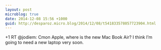 ```yaml
---
layout: post
microblog: true
date: 2014-12-08 15:56 +1000
guid: http://desparoz.micro.blog/2014/12/08/t541833578057723904.html
---
```

+1 RT @jodiem: Cmon Apple, where is the new Mac Book Air? I think I’m going to need a new laptop very soon.
